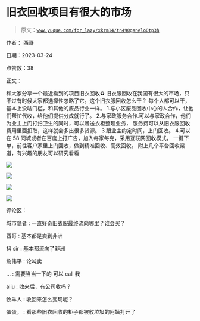 # 旧衣回收项目有很大的市场

> 原文：[`www.yuque.com/for_lazy/xkrm14/tn490ganelo0tp3h`](https://www.yuque.com/for_lazy/xkrm14/tn490ganelo0tp3h)

作者： 西哥

日期：2023-03-24

点赞数：38

正文：

和大家分享一个最近看到的项目旧衣回收♻️ 旧衣服回收在我国有很大的市场，只不过有时候大家都选择性忽略了它。这个旧衣服回收怎么干？ 每个人都可以干，基本上没啥门槛，和其他的废品行业一样。 1.与小区废品回收中心的人合作，让他们帮忙代收，给他们提供分成就行了。 2.与家政服务合作.可以与家政合作，他们为业主上门打扫卫生的同时，可以赠送衣柜整理业务， 服务费可以从旧衣服回收费用里面扣取，这样就会多出很多货源。 3.跟业主约定时间，上门回收。 4.可以在 58 同城或者在百度上打广告，加入每家每克，采用互联网回收模式， 一键下单，前往客户家里上门回收，做到精准回收、高效回收。 附上几个平台回收渠道，有兴趣的朋友可以研究看看

![](img/89ece33990ba81079e3af5c276bc9465.png)

![](img/83c0ce98b154e04fb634bee8ed82d8fe.png)

![](img/e7db63bb6c61bed4be781f9cd8863dfe.png)

![](img/578b1f84504833cc5b7b446cebe7b083.png)

评论区：

城市隐者 : 一直好奇旧衣服最终流向哪里？谁会买？

西哥 : 基本都是卖到非洲

抖 sir : 基本都流向了非洲

詹伟平 : 论吨卖

… : 需要当当一下的 可以 call 我

aliu : 收来后，有公司收吗？

牧羊人 : 收回来怎么变现呢？

蛋蛋。 : 看那些旧衣回收的柜子都被收垃圾的阿姨打开了

